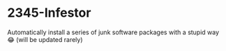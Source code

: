 # 2345-Infestor
Automatically install a series of junk software packages with a stupid way 😂  (will be updated rarely)
